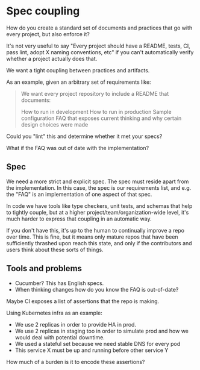 # Spec coupling

How do you create a standard set of documents and practices that go with every
project, but also enforce it?

It's not very useful to say "Every project should have a README, tests, CI, pass
lint, adopt X naming conventions, etc" if you can't automatically verify whether
a project actually does that.

We want a tight coupling between practices and artifacts.

As an example, given an arbitrary set of requirements like:

> We want every project repository to include a README that documents:
>
> How to run in development
> How to run in production
> Sample configuration
> FAQ that exposes current thinking and why certain design choices were made

Could you "lint" this and determine whether it met your specs?

What if the FAQ was out of date with the implementation?

## Spec

We need a more strict and explicit spec. The spec must reside apart from the
implementation. In this case, the spec is our requirements list, and e.g. the
"FAQ" is an implementation of one aspect of that spec.

In code we have tools like type checkers, unit tests, and schemas that help to
tightly couple, but at a higher project/team/organization-wide level, it's much
harder to express that coupling in an automatic way.

If you don't have this, it's up to the human to continually improve a repo over
time. This is fine, but it means only mature repos that have been sufficiently
thrashed upon reach this state, and only if the contributors and users think
about these sorts of things.

## Tools and problems

- Cucumber? This has English specs.
- When thinking changes how do you know the FAQ is out-of-date?

Maybe CI exposes a list of assertions that the repo is making.

Using Kubernetes infra as an example:

- We use 2 replicas in order to provide HA in prod.
- We use 2 replicas in staging too in order to simulate prod and how we would
  deal with potential downtime.
- We used a stateful set because we need stable DNS for every pod
- This service X must be up and running before other service Y

How much of a burden is it to encode these assertions?
